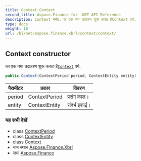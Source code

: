 ```yaml
---
title: Context.Context
second_title: Aspose.Finance for .NET API Reference
description: Context नर्मत. क एक नय उदहरण शुरू करत हैContext वर्ग.
type: docs
weight: 10
url: /hi/net/aspose.finance.xbrl/context/context/
---
```

## Context constructor

का एक नया उदाहरण शुरू करता है[`Context`](../) वर्ग.

```csharp
public Context(ContextPeriod period, ContextEntity entity)
```

| पैरामीटर | प्रकार | विवरण |
| --- | --- | --- |
| period | ContextPeriod | प्रसंग काल। |
| entity | ContextEntity | संदर्भ इकाई। |

### यह सभी देखें

* class [ContextPeriod](../../contextperiod/)
* class [ContextEntity](../../contextentity/)
* class [Context](../)
* नाम स्थान [Aspose.Finance.Xbrl](../../context/)
* सभा [Aspose.Finance](../../../)


